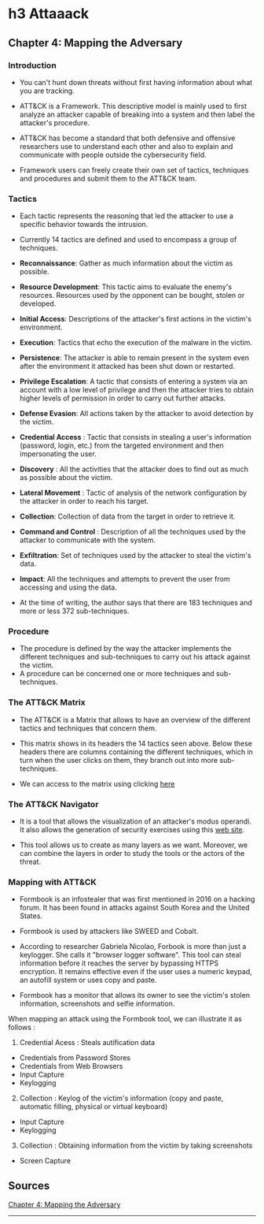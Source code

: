 # h3 Attaaack

## Chapter 4: Mapping the Adversary

### Introduction

- You can't hunt down threats without first having information about what you are tracking.

- ATT&CK is a Framework. This descriptive model is mainly used to first analyze an attacker capable of breaking into a system and then label the attacker's procedure. 

- ATT&CK has become a standard that both defensive and offensive researchers use to understand each other and also to explain and communicate with people outside the cybersecurity field.

- Framework users can freely create their own set of tactics, techniques and procedures and submit them to the ATT&CK team.

### Tactics

- Each tactic represents the reasoning that led the attacker to use a specific behavior towards the intrusion.

- Currently 14 tactics are defined and used to encompass a group of techniques.

- **Reconnaissance**: Gather as much information about the victim as possible.

- **Resource Development**: This tactic aims to evaluate the enemy's resources. Resources used by the opponent can be bought, stolen or developed.

- **Initial Access**: Descriptions of the attacker's first actions in the victim's environment. 

- **Execution**: Tactics that echo the execution of the malware in the victim.

- **Persistence**: The attacker is able to remain present in the system even after the environment it attacked has been shut down or restarted.

- **Privilege Escalation**: A tactic that consists of entering a system via an account with a low level of privilege and then the attacker tries to obtain higher levels of permission in order to carry out further attacks. 

- **Defense Evasion**: All actions taken by the attacker to avoid detection by the victim. 

- **Credential Access** : Tactic that consists in stealing a user's information (password, login, etc.) from the targeted environment and then impersonating the user. 

- **Discovery** : All the activities that the attacker does to find out as much as possible about the victim.

- **Lateral Movement** : Tactic of analysis of the network configuration by the attacker in order to reach his target.

- **Collection**: Collection of data from the target in order to retrieve it.

- **Command and Control** : Description of all the techniques used by the attacker to communicate with the system.

- **Exfiltration**: Set of techniques used by the attacker to steal the victim's data.

- **Impact**: All the techniques and attempts to prevent the user from accessing and using the data.

- At the time of writing, the author says that there are 183 techniques and more or less 372 sub-techniques.

### Procedure

- The procedure is defined by the way the attacker implements the different techniques and sub-techniques to carry out his attack against the victim. 
- A procedure can be concerned one or more techniques and sub-techniques.

### The ATT&CK Matrix

- The ATT&CK is a Matrix that allows to have an overview of the different tactics and techniques that concern them.

- This matrix shows in its headers the 14 tactics seen above. Below these headers there are columns containing the different techniques, which in turn when the user clicks on them, they branch out into more sub-techniques.

- We can access to the matrix using clicking [here](https://attack.mitre.org/matrices/enterprise/)

### The ATT&CK Navigator

- It is a tool that allows the visualization of an attacker's modus operandi. It also allows the generation of security exercises using this [web site](https://mitre-attack.github.io/attack-navigator/).

- This tool allows us to create as many layers as we want. Moreover, we can combine the layers in order to study the tools or the actors of the threat.

### Mapping with ATT&CK

- Formbook is an infostealer that was first mentioned in 2016 on a hacking forum. It has been found in attacks against South Korea and the United States. 

- Formbook is used by attackers like SWEED and Cobalt.

- According to researcher Gabriela Nicolao, Forbook is more than just a keylogger. She calls it "browser logger software". This tool can steal information before it reaches the server by bypassing HTTPS encryption. It remains effective even if the user uses a numeric keypad, an autofill system or uses copy and paste.

- Formbook has a monitor that allows its owner to see the victim's stolen information, screenshots and selfie information.

When mapping an attack using the Formbook tool, we can illustrate it as follows :

1. Credential Acess : Steals autification data
- Credentials from Password Stores
- Credentials from Web Browsers
- Input Capture
- Keylogging

2. Collection : Keylog of the victim's information (copy and paste, automatic filling, physical or virtual keyboard)
- Input Capture
- Keylogging

3. Collection : Obtaining information from the victim by taking screenshots
- Screen Capture

## Sources

[Chapter 4: Mapping the Adversary](https://www.oreilly.com/library/view/practical-threat-intelligence/9781838556372/B13376_04_Final_SK_ePub.xhtml#_idParaDest-75)

------------


